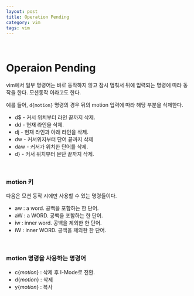 ```yaml
---
layout: post
title: Operation Pending
category: vim
tags: vim
---
```


&nbsp;

# Operaion Pending

vim에서 일부 명령어는 바로 동작하지 않고 잠시 멈춰서 뒤에 입력되는 명령에 따라 동작을 한다. 모션동작 이라고도 한다.

예를 들어, `d{motion}` 명령의 경우 뒤의 motion 입력에 따라 해당 부분을 삭제한다.

- d$ - 커서 위치부터 라인 끝까지 삭제.
- dd - 현재 라인을 삭제.
- dj - 현재 라인과 아래 라인을 삭제.
- dw - 커서위지부터 단어 끝까지 삭제
- daw - 커서가 위치한 단어를 삭제.
- d} - 커서 위치부터 문단 끝까지 삭제.

&nbsp;

### motion 키

다음은 모션 동작 시에만 사용할 수 있는 명령들이다.

- aw : a word. 공백을 포함하는 한 단어.
- aW : a WORD. 공백을 포함하는 한 단어.
- iw : inner word. 공백을 제외한 한 단어.
- iW : inner WORD. 공백을 제외한 한 단어.

&nbsp;

### motion 명령을 사용하는 명령어

- c{*motion*} : 삭제 후 I-Mode로 전환.
- d{*motion*} : 삭제
- y{*motion*} : 복사

